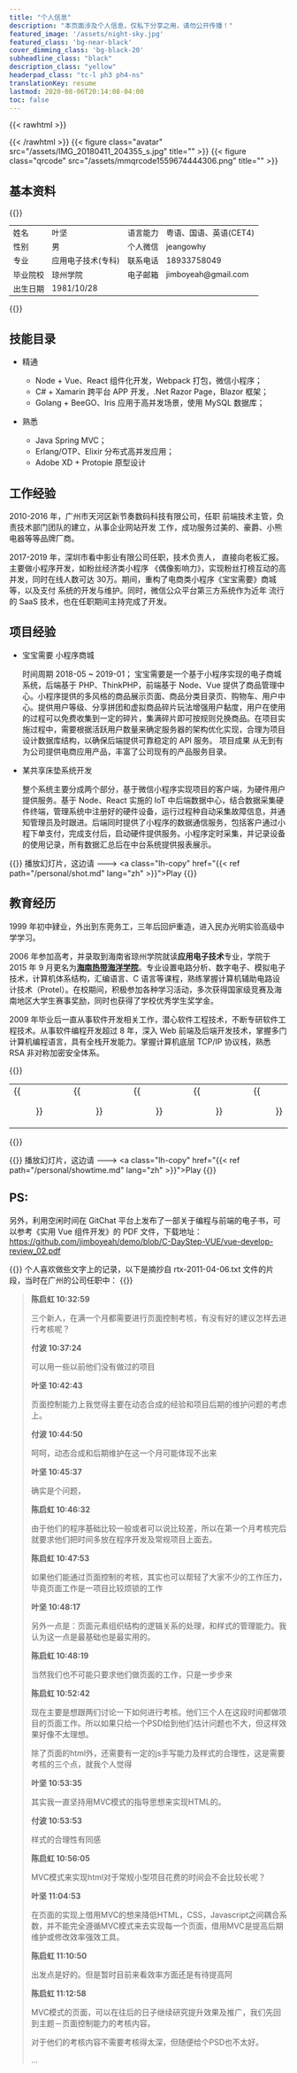```yaml
---
title: "个人信息"
description: "本页面涉及个人信息，仅私下分享之用，请勿公开传播！"
featured_image: '/assets/night-sky.jpg'
featured_class: 'bg-near-black'
cover_dimming_class: 'bg-black-20'
subheadline_class: "black"
description_class: "yellow"
headerpad_class: "tc-l ph3 ph4-ns"
translationKey: resume
lastmod: 2020-08-06T20:14:08-04:00
toc: false
---
```


{{< rawhtml >}}
<style>
    .avatar {position: fixed; top: 96px; right:32px; width:168px; border:4px solid #00000047;}
    .qrcode {position: fixed; top: 388px; right:32px; width:168px; border:4px solid #00000047;}
    .table {font-size: 1em;}
    header h1, header h2 {text-shadow: 0px 1px 3px #fff; font-weight: bold; color:black !important;}
    @media (max-width: 800px) {
        .avatar {
            position: absolute;
            top: 368px;
            top: 0px;
            right: 0;
            width: 128px;
            border: 4px solid #00000047;
            margin: 0;
        }
        .qrcode {
            position: absolute;
            top: 0px;
            top: 520px;
            top: 138px;
            right: 0;
            width: 128px;
            border: 4px solid #00000047;
            margin: 0;
        }
    }
    @media print {
        .noprint,
        blockquote,
        header.cover h1,
        header.cover h2,
        header.cover ul,
        footer,
        .cf,
        .instapaper_ignoref,
        .pa0,
        aside,
        #sharing {display: none !important; }
        .athelas { float: left; margin: 0 16px 1em 0; font-size: 1.8em;}
        body,
        .pb3-m,
        header { background: none !important; }
        .qrcode {position: absolute; top: 0px; right:132px; width:168px; border:4px solid #00000047;}
        .github { position: absolute; left: 108px; top:32px; }
        time { float:left; margin: 1em 16px 0 0 !important;}
        h2,
        time:after { content:"#"; clear:both;}
        figure h4 {margin: 8px auto;}
        h1, h2, h3, li, table {line-height: 1.3em;}
        ul { margin:0; padding-left: 0;}
        ul li {list-style:none; background: #efefef; padding:2px 8px; background: white; }
        ul ul { padding-left: 16px; margin-top: -2.6em; margin-left: 2em; }
        ul ul li {background: #eee;}
    }
</style>
{{< /rawhtml >}}
{{< figure class="avatar" src="/assets/IMG_20180411_204355_s.jpg" title="" >}}
{{< figure class="qrcode" src="/assets/mmqrcode1559674444306.png" title="" >}}



## 基本资料

{{<rawhtml>}}
<table class="table">
<tr><td class="bg-white-30"> 姓名     </td><td> 叶坚              </td>
    <td class="bg-white-30"> 语言能力 </td><td> 粤语、国语、英语(CET4)</td></tr>
<tr><td class="bg-white-30"> 性别     </td><td> 男                </td>
    <td class="bg-white-30"> 个人微信 </td><td> jeangowhy             </td></tr>
<tr><td class="bg-white-30"> 专业     </td><td> 应用电子技术(专科)</td>
    <td class="bg-white-30"> 联系电话 </td><td> 18933758049           </td></tr>
<tr><td class="bg-white-30"> 毕业院校 </td><td> 琼州学院           </td>
    <td class="bg-white-30"> 电子邮箱 </td><td> jimboyeah@gmail.com   </td></tr>
<tr><td class="bg-white-30"> 出生日期 </td><td> 1981/10/28        </td>
    <td class="bg-white-30"></td><td></td></tr>
</table>
{{</rawhtml>}}


## 技能目录


- 精通

    - Node + Vue、React 组件化开发，Webpack 打包，微信小程序；
    - C# + Xamarin 跨平台 APP 开发，.Net Razor Page，Blazor 框架；
    - Golang + BeeGO、Iris 应用于高并发场景，使用 MySQL 数据库；
    <!-- - PHP + Yaf、Laravel； -->

- 熟悉

    - Java Spring MVC；
    - Erlang/OTP、Elixir 分布式高并发应用；
    - Adobe XD + Protopie 原型设计

<!-- 
- 一般
    - Flutter/Weex 移动端开发框架；
    - Python + Django
    - lua
    - Forth
    - ChezScheme
     -->


## 工作经验

2010-2016 年，广州市天河区新节奏数码科技有限公司，任职
前端技术主管，负责技术部门团队的建立，从事企业网站开发
工作，成功服务过美的、豪爵、小熊电器等等品牌厂商。

2017-2019 年，深圳市看中影业有限公司任职，技术负责人，
直接向老板汇报。主要做小程序开发，如粉丝经济类小程序
《偶像影响力》，实现粉丝打榜互动的高并发，同时在线人数可达
30万。期间，重构了电商类小程序《宝宝需要》商城等，以及支付
系统的开发与维护。同时，微信公众平台第三方系统作为近年
流行的 SaaS 技术，也在任职期间主持完成了开发。


<!-- 
任职经历

公司全名 广州市新节奏数码科技有限公司
所在部门 技术部
工作地点 广州市
汇报对象 部门经理
所在职位 前端组长
下属人数 3
开始时间 2010-10
结束时间 2016-02
工作业绩 为企业提供网站建设服务，服务过的客户有美的、大长江集团、小熊电器，志高空调等等，交付的项目类型有官网、品牌展示项目。
工作职责 负责项目PS设计稿的技术实现，任职前端组长，基于 C#、PHP、Java 的后端实现客户的网站项目。PHP 主要是基于 Wordpress 的二次开发。
离职原因 个人希望需求其它职业方向的提升。



公司全名 深圳市看中影业有限公司
所在部门 软件部
工作地点 深圳市
汇报对象 公司技术合伙人
所在职位 技术主管
下属人数 5
开始时间 2016-05
结束时间 请填写结束时间
工作业绩 主要负责小程序开发已经后端技术支撑，负责项目电商类小程序《宝宝需要》，有粉丝经济类小程序《偶像影响力》等。粉丝类项目做到30万用户，在用户活跃期对后端有一定的高并发技术要求。同时，微信公众平台第三方系统作为近年流行的 SaaS 技术，也在任职期间主持完成了开发。为公司的支付业务，如微信支付、阿里支付，还有百度小程序、抖音小程序等提供了技术接入支持。
工作职责 为公司提供技术支持，直接向公司技术合伙人汇报。解决现有项目的日常运维，对数据库、后端API及前端的性能优化。
离职原因 无

深圳市看中影业有限公司
地址：深圳市宝安区西乡街道宝源路财富港大厦D座603C
 -->

## 项目经验

- 宝宝需要 小程序商城

    时间周期 2018-05 ~ 2019-01；
    宝宝需要是一个基于小程序实现的电子商城系统，后端基于 PHP、ThinkPHP，前端基于 Node、Vue  提供了商品管理中心。小程序提供的多风格的商品展示页面、商品分类目录页、购物车、用户中心。提供用户等级、分享拼团和虚拟商品碎片玩法增强用户黏度，用户在使用的过程可以免费收集到一定的碎片，集满碎片即可按规则兑换商品。在项目实施过程中，需要根据活跃用户数量来确定服务器的架构优化实现，合理为项目设计数据库结构，以确保后端提供可靠稳定的 API 服务。
    项目成果 从无到有为公司提供电商应用产品，丰富了公司现有的产品服务目录。

- 某共享床垫系统开发

    整个系统主要分成两个部分，基于微信小程序实现项目的客户端，为硬件用户提供服务。基于 Node、React 实施的 IoT 中后端数据中心，结合数据采集硬件终端，管理系统中注册好的硬件设备，运行过程种自动采集故障信息，并通知管理员及时跟进。后端同时提供了小程序的数据通信服务，包括客户通过小程下单支付，完成支付后，启动硬件提供服务。小程序定时采集，并记录设备的使用记录，所有数据汇总后在中台系统提供报表展示。


{{<rawhtml class="noprint">}}
播放幻灯片，这边请 ---> <a class="lh-copy" href="{{< ref path="/personal/shot.md" lang="zh" >}}">Play</a>
{{</rawhtml>}}


## 教育经历

1999 年初中肄业，外出到东莞务工，三年后回炉重造，进入民办光明实验高级中学学习。

2006 年参加高考，并录取到海南省琼州学院就读**应用电子技术**专业，学院于 2015 年 9 月更名为[**海南热带海洋学院**](http://www.hntou.edu.cn/xygk/xxjj/)。专业设置电路分析、数字电子、模拟电子技术，计算机体系结构，汇编语言、C 语言等课程，熟练掌握计算机辅助电路设计技术（Protel）。在校期间，积极参加各种学习活动，多次获得国家级竞赛及海南地区大学生赛事奖励，同时也获得了学校优秀学生奖学金。

2009 年毕业后一直从事软件开发相关工作，潜心软件工程技术，不断专研软件工程技术。从事软件编程开发超过 8 年，深入 Web 前端及后端开发技术，掌握多门计算机编程语言，具有全栈开发能力。掌握计算机底层 TCP/IP 协议栈，熟悉 RSA 非对称加密安全体系。

<!-- 主要计算机编程语言有 C、C++、Java、C#、Golang、JavaScript。常用后端框架有 Razor Page、Blazor、Iris、BeeGo、Laravel，前端框架 React、Vue、Bootstrap 等，熟悉 Xamarin 跨平台移动端 APP 开发。 -->

{{<rawhtml>}}
<table>
    <tr>
<td>
{{<figure src="/cert/IMG_20200810_050824.jpg" class="bg-light-blue br4 tc pv3 dark-blue ph1" title="毕业证书">}} 
</td>
<td>
{{<figure src="/cert/IMG_20200810_050959.jpg" class="bg-light-blue br4 tc pv3 dark-blue ph1" title="成绩单">}} 
</td>
<td>
{{<figure src="/cert/IMG_20200810_093714a.jpg" class="bg-light-blue br4 tc pv3 dark-blue ph1" title="数学建模获奖">}} 
</td>
<td>
{{<figure src="/cert/IMG_20200810_093714b.jpg" class="bg-light-blue br4 tc pv3 dark-blue ph1" title="电子竞赛获奖">}} 
</td>
<td>
{{<figure src="/cert/IMG_20200810_093714c.jpg" class="bg-light-blue br4 tc pv3 dark-blue ph1" title="电子竞赛获奖">}}
</td>
    </tr>
</table>
{{</rawhtml>}}

{{<rawhtml class="noprint">}}
播放幻灯片，这边请 ---> <a class="lh-copy" href="{{< ref path="/personal/showtime.md" lang="zh" >}}">Play</a>
{{</rawhtml>}}


## PS:

另外，利用空闲时间在 GitChat 平台上发布了一部关于编程与前端的电子书，可以参考《实用 Vue 组件开发》的 PDF 文件，下载地址： https://github.com/jimboyeah/demo/blob/C-DayStep-VUE/vue-develop-review_02.pdf


{{<rawhtml class="noprint">}}
个人喜欢做些文字上的记录，以下是摘抄自 rtx-2011-04-06.txt 文件的片段，当时在广州的公司任职中：
{{</rawhtml>}}

> **陈启虹 10:32:59**
>
> 三个新人，在满一个月都需要进行页面控制考核，有没有好的建议怎样去进行考核呢？
>
> **付波 10:37:24**
>
> 可以用一些以前他们没有做过的项目
>
> **叶坚 10:42:43**
>
> 页面控制能力上我觉得主要在动态合成的经验和项目后期的维护问题的考虑上。
>
> **付波 10:44:50**
>
> 呵呵，动态合成和后期维护在这一个月可能体现不出来
>
> **叶坚 10:45:37**
>
> 确实是个问题，
>
> **陈启虹 10:46:32**
>
> 由于他们的程序基础比较一般或者可以说比较差，所以在第一个月考核完后就要求他们把时间多放在程序开发及常规项目上面去。
>
> **陈启虹 10:47:53**
>
> 如果他们能通过页面控制的考核，其实也可以帮轻了大家不少的工作压力，毕竟页面工作是一项目比较烦锁的工作
>
> **叶坚 10:48:17**
>
> 另外一点是：页面元素组织结构的逻辑关系的处理，和样式的管理能力。我认为这一点是最基础也是最实用的。
>
> **陈启虹 10:48:19**
>
> 当然我们也不可能只要求他们做页面的工作，只是一步步来
>
> **陈启虹 10:52:42**
>
> 现在主要是想跟两们讨论一下如何进行考核。他们三个人在这段时间都做项目的页面工作。所以如果只给一个PSD给到他们估计问题也不大，但这样效果好像不太理想。
>
> 除了页面的html外，还需要有一定的js手写能力及样式的合理性，这是需要考核的三个点，就我个人觉得
>
> **叶坚 10:53:35**
>
> 其实我一直坚持用MVC模式的指导思想来实现HTML的。
>
> **付波 10:53:53**
>
> 样式的合理性有同感
>
> **陈启虹 10:56:05**
>
> MVC模式来实现html对于常规小型项目花费的时间会不会比较长呢？
>
> **叶坚 11:04:53**
>
> 在页面的实现上借用MVC的想来降低HTML，CSS，Javascript之间耦合系数，并不能完全遵循MVC模式来去实现每一个页面，借用MVC是提高后期维护或修改效率强效工具。
>
> **陈启虹 11:10:50**
>
> 出发点是好的。但是暂时目前来看效率方面还是有待提高阿
>
> **陈启虹 11:12:58**
>
> MVC模式的页面，可以在往后的日子继续研究提升效果及推广，我们先回到主题－页面控制能力的考核内容。
>
> 对于他们的考核内容不需要考核得太深，但随便给个PSD也不太好。
>
> ...
